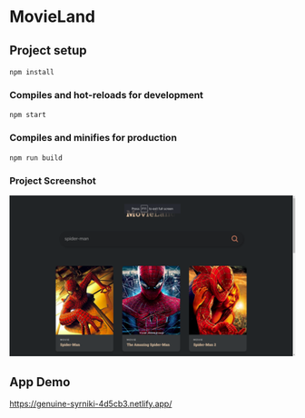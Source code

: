 # MovieLand

## Project setup
```
npm install
```

### Compiles and hot-reloads for development
```
npm start
```

### Compiles and minifies for production
```
npm run build
```

### Project Screenshot

![homepage](./screenshot/ss-1.png)

## App Demo
https://genuine-syrniki-4d5cb3.netlify.app/